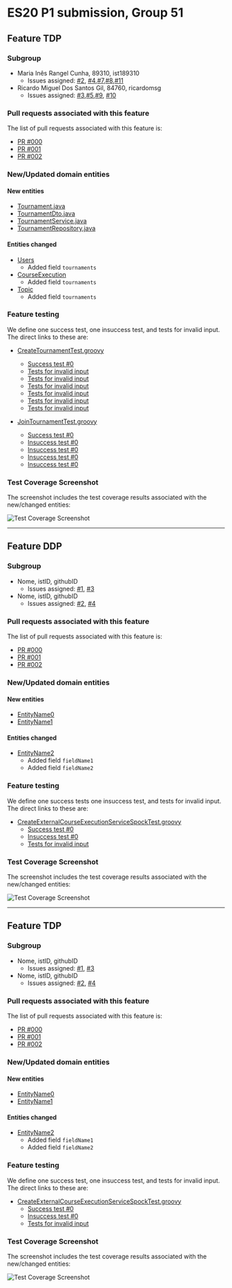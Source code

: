 # ES20 P1 submission, Group 51

## Feature TDP

### Subgroup
 - Maria Inês Rangel Cunha, 89310, ist189310
   + Issues assigned: [#2](https://github.com/tecnico-softeng/es20tg_51-project/issues/2), [#4](https://github.com/tecnico-softeng/es20tg_51-project/issues/4),[#7](https://github.com/tecnico-softeng/es20tg_51-project/issues/7),[#8](https://github.com/tecnico-softeng/es20tg_51-project/issues/8),[#11](https://github.com/tecnico-softeng/es20tg_51-project/issues/11)
 - Ricardo Miguel Dos Santos Gil, 84760, ricardomsg
   + Issues assigned: [#3](https://github.com/tecnico-softeng/es20tg_51-project/issues/3),[#5](https://github.com/tecnico-softeng/es20tg_51-project/issues/5),[#9](https://github.com/tecnico-softeng/es20tg_51-project/issues/9), [#10](https://github.com/tecnico-softeng/es20tg_51-project/issues/10)
 
### Pull requests associated with this feature

The list of pull requests associated with this feature is:

 - [PR #000](https://github.com)
 - [PR #001](https://github.com)
 - [PR #002](https://github.com)


### New/Updated domain entities

#### New entities
 - [Tournament.java](https://github.com/tecnico-softeng/es20tg_51-project/tree/tdp/backend/src/main/java/pt/ulisboa/tecnico/socialsoftware/tutor/tournament/Tournament.java)
 - [TournamentDto.java](https://github.com/tecnico-softeng/es20tg_51-project/blob/tdp/backend/src/main/java/pt/ulisboa/tecnico/socialsoftware/tutor/tournament/TournamentDto.java)
 - [TournamentService.java](https://github.com/tecnico-softeng/es20tg_51-project/blob/tdp/backend/src/main/java/pt/ulisboa/tecnico/socialsoftware/tutor/tournament/TournamentService.java)
 - [TournamentRepository.java](https://github.com/tecnico-softeng/es20tg_51-project/blob/tdp/backend/src/main/java/pt/ulisboa/tecnico/socialsoftware/tutor/tournament/TournamentRepository.java)

#### Entities changed
 - [Users](https://github.com/tecnico-softeng/es20tg_51-project/tree/tdp/backend/src/main/java/pt/ulisboa/tecnico/socialsoftware/tutor/user/User.java)
   + Added field `tournaments`
 - [CourseExecution](https://github.com/tecnico-softeng/es20tg_51-project/blob/tdp/backend/src/main/java/pt/ulisboa/tecnico/socialsoftware/tutor/course/CourseExecution.java)
   + Added field `tournaments`
 - [Topic](https://github.com/tecnico-softeng/es20tg_51-project/blob/tdp/backend/src/main/java/pt/ulisboa/tecnico/socialsoftware/tutor/question/domain/Topic.java)
   + Added field `tournaments`
 
### Feature testing

We define one success test, one insuccess test, and tests for invalid input. The direct links to these are:

 - [CreateTournamentTest.groovy](https://github.com/tecnico-softeng/es20tg_51-project/blob/tdp/backend/src/test/groovy/pt/ulisboa/tecnico/socialsoftware/tutor/tournament/service/CreateTournamentTest.groovy)
    + [Success test #0](https://github.com/tecnico-softeng/es20tg_51-project/blob/tdp/backend/src/test/groovy/pt/ulisboa/tecnico/socialsoftware/tutor/tournament/service/CreateTournamentTest.groovy#L88)
    + [Tests for invalid input](https://github.com/tecnico-softeng/es20tg_51-project/blob/tdp/backend/src/test/groovy/pt/ulisboa/tecnico/socialsoftware/tutor/tournament/service/CreateTournamentTest.groovy#L111)
    + [Tests for invalid input](https://github.com/tecnico-softeng/es20tg_51-project/blob/tdp/backend/src/test/groovy/pt/ulisboa/tecnico/socialsoftware/tutor/tournament/service/CreateTournamentTest.groovy#L127)
    + [Tests for invalid input](https://github.com/tecnico-softeng/es20tg_51-project/blob/tdp/backend/src/test/groovy/pt/ulisboa/tecnico/socialsoftware/tutor/tournament/service/CreateTournamentTest.groovy#L144)
    + [Tests for invalid input](https://github.com/tecnico-softeng/es20tg_51-project/blob/tdp/backend/src/test/groovy/pt/ulisboa/tecnico/socialsoftware/tutor/tournament/service/CreateTournamentTest.groovy#L161)
    + [Tests for invalid input](https://github.com/tecnico-softeng/es20tg_51-project/blob/tdp/backend/src/test/groovy/pt/ulisboa/tecnico/socialsoftware/tutor/tournament/service/CreateTournamentTest.groovy#L177)
    + [Tests for invalid input](https://github.com/tecnico-softeng/es20tg_51-project/blob/tdp/backend/src/test/groovy/pt/ulisboa/tecnico/socialsoftware/tutor/tournament/service/CreateTournamentTest.groovy#L194)

 - [JoinTournamentTest.groovy](https://github.com/tecnico-softeng/es20tg_51-project/blob/tdp/backend/src/test/groovy/pt/ulisboa/tecnico/socialsoftware/tutor/tournament/service/JoinTournamentTest.groovy)
    + [Success test #0](https://github.com/tecnico-softeng/es20tg_51-project/blob/tdp/backend/src/test/groovy/pt/ulisboa/tecnico/socialsoftware/tutor/tournament/service/JoinTournamentTest.groovy#L95)
    + [Insuccess test #0](https://github.com/tecnico-softeng/es20tg_51-project/blob/tdp/backend/src/test/groovy/pt/ulisboa/tecnico/socialsoftware/tutor/tournament/service/JoinTournamentTest.groovy#L108)
    + [Insuccess test #0](https://github.com/tecnico-softeng/es20tg_51-project/blob/tdp/backend/src/test/groovy/pt/ulisboa/tecnico/socialsoftware/tutor/tournament/service/JoinTournamentTest.groovy#L125)
    + [Insuccess test #0](https://github.com/tecnico-softeng/es20tg_51-project/blob/tdp/backend/src/test/groovy/pt/ulisboa/tecnico/socialsoftware/tutor/tournament/service/JoinTournamentTest.groovy#L143)
    + [Insuccess test #0](https://github.com/tecnico-softeng/es20tg_51-project/blob/tdp/backend/src/test/groovy/pt/ulisboa/tecnico/socialsoftware/tutor/tournament/service/JoinTournamentTest.groovy#L157)	


### Test Coverage Screenshot

The screenshot includes the test coverage results associated with the new/changed entities:

![Test Coverage Screenshot](https://imgur.com/pbYXs60)

---

## Feature DDP

### Subgroup
 - Nome, istID, githubID
   + Issues assigned: [#1](https://github.com), [#3](https://github.com)
 - Nome, istID, githubID
   + Issues assigned: [#2](https://github.com), [#4](https://github.com)
 
### Pull requests associated with this feature

The list of pull requests associated with this feature is:

 - [PR #000](https://github.com)
 - [PR #001](https://github.com)
 - [PR #002](https://github.com)


### New/Updated domain entities

#### New entities
 - [EntityName0](https://github.com)
 - [EntityName1](https://github.com)

#### Entities changed
 - [EntityName2](https://github.com)
   + Added field `fieldName1`
   + Added field `fieldName2`
 
### Feature testing

We define one success tests one insuccess test, and tests for invalid input. The direct links to these are:

 - [CreateExternalCourseExecutionServiceSpockTest.groovy](https://github.com/socialsoftware/quizzes-tutor/blob/31ba9bd5f5ddcbab61f1c4b2daca7331ad099f98/backend/src/test/groovy/pt/ulisboa/tecnico/socialsoftware/tutor/administration/service/CreateExternalCourseExecutionServiceSpockTest.groovy)
    + [Success test #0](https://github.com/socialsoftware/quizzes-tutor/blob/31ba9bd5f5ddcbab61f1c4b2daca7331ad099f98/backend/src/test/groovy/pt/ulisboa/tecnico/socialsoftware/tutor/administration/service/CreateExternalCourseExecutionServiceSpockTest.groovy#L39)
    + [Insuccess test #0](https://github.com/socialsoftware/quizzes-tutor/blob/31ba9bd5f5ddcbab61f1c4b2daca7331ad099f98/backend/src/test/groovy/pt/ulisboa/tecnico/socialsoftware/tutor/administration/service/CreateExternalCourseExecutionServiceSpockTest.groovy#L104)
    + [Tests for invalid input](https://github.com/socialsoftware/quizzes-tutor/blob/31ba9bd5f5ddcbab61f1c4b2daca7331ad099f98/backend/src/test/groovy/pt/ulisboa/tecnico/socialsoftware/tutor/administration/service/CreateExternalCourseExecutionServiceSpockTest.groovy#L145)


### Test Coverage Screenshot

The screenshot includes the test coverage results associated with the new/changed entities:

![Test Coverage Screenshot](https://web.tecnico.ulisboa.pt/~joaofernandoferreira/1920/ES/coverage_ex1.png)


---


## Feature TDP

### Subgroup
 - Nome, istID, githubID
   + Issues assigned: [#1](https://github.com), [#3](https://github.com)
 - Nome, istID, githubID
   + Issues assigned: [#2](https://github.com), [#4](https://github.com)
 
### Pull requests associated with this feature

The list of pull requests associated with this feature is:

 - [PR #000](https://github.com)
 - [PR #001](https://github.com)
 - [PR #002](https://github.com)


### New/Updated domain entities

#### New entities
 - [EntityName0](https://github.com)
 - [EntityName1](https://github.com)

#### Entities changed
 - [EntityName2](https://github.com)
   + Added field `fieldName1`
   + Added field `fieldName2`
 
### Feature testing

We define one success test, one insuccess test, and tests for invalid input. The direct links to these are:

 - [CreateExternalCourseExecutionServiceSpockTest.groovy](https://github.com/socialsoftware/quizzes-tutor/blob/31ba9bd5f5ddcbab61f1c4b2daca7331ad099f98/backend/src/test/groovy/pt/ulisboa/tecnico/socialsoftware/tutor/administration/service/CreateExternalCourseExecutionServiceSpockTest.groovy)
    + [Success test #0](https://github.com/socialsoftware/quizzes-tutor/blob/31ba9bd5f5ddcbab61f1c4b2daca7331ad099f98/backend/src/test/groovy/pt/ulisboa/tecnico/socialsoftware/tutor/administration/service/CreateExternalCourseExecutionServiceSpockTest.groovy#L39)
    + [Insuccess test #0](https://github.com/socialsoftware/quizzes-tutor/blob/31ba9bd5f5ddcbab61f1c4b2daca7331ad099f98/backend/src/test/groovy/pt/ulisboa/tecnico/socialsoftware/tutor/administration/service/CreateExternalCourseExecutionServiceSpockTest.groovy#L104)
    + [Tests for invalid input](https://github.com/socialsoftware/quizzes-tutor/blob/31ba9bd5f5ddcbab61f1c4b2daca7331ad099f98/backend/src/test/groovy/pt/ulisboa/tecnico/socialsoftware/tutor/administration/service/CreateExternalCourseExecutionServiceSpockTest.groovy#L145)


### Test Coverage Screenshot

The screenshot includes the test coverage results associated with the new/changed entities:

![Test Coverage Screenshot](https://web.tecnico.ulisboa.pt/~joaofernandoferreira/1920/ES/coverage_ex1.png)

